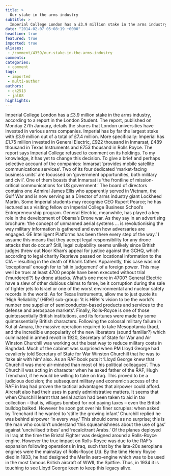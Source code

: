 ```yaml
---
title: >
  Our stake in the arms industry
subtitle: >
  Imperial College London has a £3.9 million stake in the arms industry, according to a report in the London Student.
date: "2014-02-07 05:08:19 +0000"
headline: true
featured: true
imported: true
aliases:
 - /comment/4359/our-stake-in-the-arms-industry
comments:
categories:
 - comment
tags:
 - imported
 - multi-author
authors:
 - ck2513
 - jal08
highlights:
---
```


Imperial College London has a £3.9 million stake in the arms industry, according to a report in the London Student. The report, published on Monday 27th January, details the shares that London universities have invested in various arms companies. Imperial has by far the largest stake with £3.9 million out of a total of £7.4 million. More specifically: Imperial has £1.75 million invested in General Electric, £922 thousand in Inmarsat, £489 thousand in Texas Instruments and £753 thousand in Rolls Royce. The report says Imperial College refused to comment on its holdings. To my knowledge, it has yet to change this decision.
To give a brief and perhaps selective account of the companies: Inmarsat ‘provides mobile satellite communications services’. Two of its four dedicated ‘market-facing business units’ are focussed on ‘government opportunities, both military and civil’. One of them boasts that Inmarsat is ‘the frontline of mission-critical communications for US government.’ The board of directors contains one Admiral James Ellis who apparently served in Vietnam, the Gulf War and is now serving as a Director of arms industry giant Lockheed Martin. Some Imperial students may recognise CEO Rupert Pearce; he has lectured as a visiting fellow on Imperial College Business School’s Entrepreneurship program.
General Electric, meanwhile, has played a key role in the development of Obama’s Drone war. As they say in an advertising brochure: ‘the concept of unmanned aerial systems … is revolutionising the way military information is gathered and even how adversaries are engaged. GE Intelligent Platforms has been there every step of the way.’ I assume this means that they accept legal responsibility for any drone attacks that do occur? Still, legal culpability seems unlikely since British judges threw out Noor Khan’s appeal for justice against the GCHQ, which according to legal charity Reprieve passed on locational information to the CIA – resulting in the death of Khan’s father. Apparently, this case was not ‘exceptional’ enough for to ‘sit in judgement’ of a foreign power. This may well be true: at least 4700 people have been executed without trial (‘murdered’?) by drone attacks. What’s one more in 4700?
General Electric have a slew of other dubious claims to fame, be it corruption during the sale of fighter jets to Israel or one of the worst environmental and nuclear safety records in the world. As for Texas Instruments, allow me to just quote its ‘High Reliability’ (HiRel) sub-group: ‘it is HiRel's vision to be the world's number one supplier of semiconductor-based products and services to the defense and aerospace markets’.
Finally, Rolls-Royce is one of those quintessentially British institutions, and its fortunes were made by some quintessentially British characters. Following the colossal military failure in Kut al-Amara, the massive operation required to take Mesopotamia (Iraq), and the incredible unpopularity of the new liberators (sound familiar?) which culminated in armed revolt in 1920, Secretary of State for War and Air Winston Churchill was working out the best way to reduce military costs in Baghdad. Much of the cabinet was surprised when PM Lloyd George had cavalierly told Secretary of State for War Winston Churchill that he was to ‘take air with him’ also. As an RAF book puts it ‘Lloyd George knew that Churchill was more air-minded than most of his political colleagues’. Thus Churchill was acting in character when he asked father of the RAF, Hugh Trenchard, if he would be willing to take on Iraq. This proved to be a judicious decision; the subsequent military and economic success of the RAF in Iraq had proven the tactical advantages that airpower could afford.
Aircraft also had their uses in purely administrative matters. It seems that when Churchill learnt that aerial action had been taken to aid in tax collection – that is, villages bombed for not paying taxes – even the British bulldog balked. However he soon got over his finer scruples: when asked by Trenchard if he wanted to ‘stifle the growing infant’ Churchill replied he was behind airpower ‘in every way.’ This should come as no surprise; this is the man who couldn’t understand ‘this squeamishness about the use of gas’ against ‘uncivilised tribes’ and ‘recalcitrant Arabs.’
Of the planes deployed in Iraq at the time the Bristol Fighter was designed around a Rolls-Royce engine. However the true impact on Rolls-Royce was due to the RAF’s expansion following operations in Iraq, such that by the late-20s aeroplane engines were the mainstay of Rolls-Royce Ltd. By the time Henry Royce died in 1933, he had designed the Merlin aero-engine which was to be used in the most famous British aircraft of WWII, the Spitfire. Thus, in 1934 it is touching to see Lloyd George keen to keep this legacy alive.
